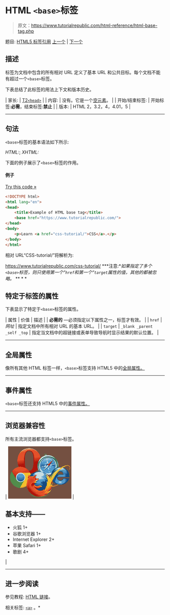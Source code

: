 # HTML `<base>`标签

> 原文：<https://www.tutorialrepublic.com/html-reference/html-base-tag.php>

题目: [HTML5 标签引用](html5-tags.php) [上一个](html-b-tag.php) | [下一个](html-basefont-tag.php)

## 描述

标签为文档中包含的所有相对 URL 定义了基本 URL 和公共目标。每个文档不能有超过一个`<base>`标签。

下表总结了此标签的用法上下文和版本历史。

| 家长: | [T2`<head>`](html-head-tag.php) |
| 内容: | 没有。它是一个[空元素](../html-tutorial/html-elements.php#empty-elements)。 |
| 开始/结束标签: | 开始标签:**必需**，结束标签:**禁止** |
| 版本: | HTML 2，3.2，4，4.01，5 |

* * *

## 句法

`<base>`标签的基本语法如下所示:

*HTML:*<base href="*URL*">; *XHTML:*<base href="*URL*" />

下面的例子展示了`<base>`标签的作用。

#### 例子

[Try this code »](../codelab.php?topic=html&file=base-tag "Try this code using online Editor")

```html
<!DOCTYPE html>
<html lang="en">
<head>
    <title>Example of HTML base tag</title>
    <base href="https://www.tutorialrepublic.com/">
</head>
<body>
    <p>Learn <a href="css-tutorial/">CSS</a>.</p>
</body>
</html>
```

相对 URL“CSS-tutorial/”将解析为:

https://www.tutorialrepublic.com/css-tutorial/ ***注意:**如果指定了多个`<base>`标签，则只使用第一个“`href`和第一个“`target`属性的值，其他的都被忽略。*  ** * *

## 特定于标签的属性

下表显示了特定于`<base>`标签的属性。

| 属性 | 价值 | 描述 |
| **必需的** —必须指定以下属性之一，标签才有效。 |
| `href` | *网址* | 指定文档中所有相对 URL 的基本 URL。 |
| `target` | `_blank
_parent
_self
_top` | 指定当文档中的超链接或表单导致导航时显示结果的默认位置。 |

* * *

## 全局属性

像所有其他 HTML 标签一样，`<base>`标签支持 HTML5 中的[全局属性。](html5-global-attributes.php)

* * *

## 事件属性

`<base>`标签还支持 HTML5 中的[事件属性。](html5-event-attributes.php)

* * *

## 浏览器兼容性

所有主流浏览器都支持`<base>`标签。

| ![Browsers Icon](img/e9331123c77668c1832e541c2fca1002.png) | 

## 基本支持——

*   火狐 1+
*   谷歌浏览器 1+
*   Internet Explorer 2+
*   苹果 Safari 1+
*   歌剧 4+

 |

* * *

## 进一步阅读

参见教程: [HTML 链接](../html-tutorial/html-links.php)。

相关标签: [`<a>`](html-a-tag.php) 。*